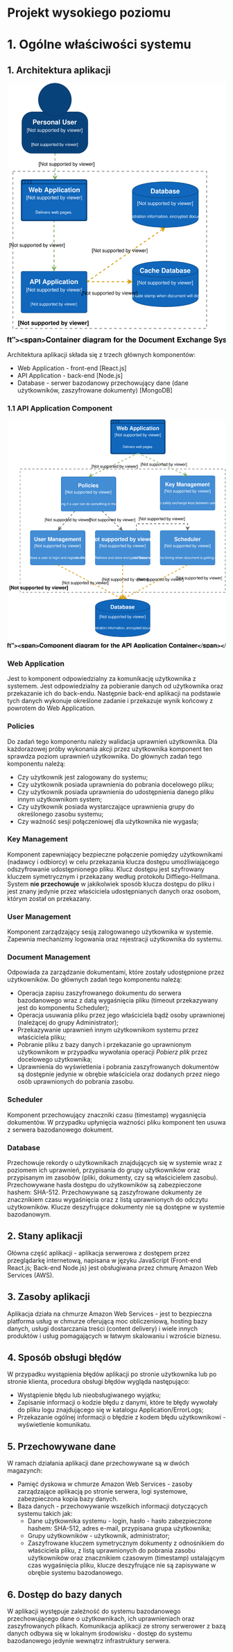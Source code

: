 # Projekt wysokiego poziomu

# 1. Ogólne właściwości systemu

## 1. Architektura aplikacji

<p align="center">
<img src="../Architecture/Level2-Containers.svg">
</p>

Architektura aplikacji składa się z trzech głównych komponentów:
* Web Application - front-end [React.js]
* API Application - back-end [Node.js]
* Database - serwer bazodanowy przechowujący dane (dane użytkowników, zaszyfrowane dokumenty) [MongoDB]


### 1.1 API Application Component

<p align="center">
<img src="../Architecture/Level3-APIApplication-Components.svg">
</p>

### Web Application
Jest to komponent odpowiedzialny za komunikację użytkownika z systemem. Jest odpowiedzialny za pobieranie danych od użytkownika oraz przekazanie ich do back-endu. Następnie back-end aplikacji na podstawie tych danych wykonuje określone zadanie i przekazuje wynik końcowy z powrotem do Web Application.

### Policies

Do zadań tego komponentu należy walidacja uprawnień użytkownika. Dla każdorazowej próby wykonania akcji przez użytkownika komponent ten sprawdza poziom uprawnień użytkownika. Do głównych zadań tego komponentu należą:

- Czy użytkownik jest zalogowany do systemu;
- Czy użytkownik posiada uprawnienia do pobrania docelowego pliku;
- Czy użytkownik posiada uprawnienia do udostępnienia danego pliku innym użytkownikom system;
- Czy użytkownik posiada wystarczające uprawnienia grupy do określonego zasobu systemu;
- Czy ważność sesji połączeniowej dla użytkownika nie wygasła;

### Key Management

Komponent zapewniający bezpieczne połączenie pomiędzy użytkownikami (nadawcy i odbiorcy) w celu przekazania klucza dostępu umożliwiającego odszyfrowanie udostępnionego pliku. Klucz dostępu jest szyfrowany kluczem symetrycznym i przekazany według protokołu Diffiego-Hellmana. System <b>nie przechowuje</b> w jakikolwiek sposób klucza dostępu do pliku i jest znany jedynie przez właściciela udostępnianych danych oraz osobom, którym został on przekazany.


### User Management

Komponent zarządzający sesją zalogowanego użytkownika w systemie. Zapewnia mechanizmy logowania oraz rejestracji użytkownika do systemu.


### Document Management

Odpowiada za zarządzanie dokumentami, które zostały udostępnione przez użytkowników. Do głównych zadań tego komponentu należą:
- Operacja zapisu zaszyfrowanego dokumentu do serwera bazodanowego wraz z datą wygaśnięcia pliku (timeout przekazywany jest do komponentu Scheduler);
- Operacja usuwania pliku przez jego właściciela bądź osoby uprawnionej (należącej do grupy Administrator);
- Przekazywanie uprawnień innym użytkownikom systemu przez właściciela pliku;
- Pobranie pliku z bazy danych i przekazanie go uprawnionym użytkownikom w przypadku wywołania operacji <i>Pobierz plik</i> przez docelowego użytkownika;
- Uprawnienia do wyświetlenia i pobrania zaszyfrowanych dokumentów są dostępnie jedynie w obrębie właściciela oraz dodanych przez niego osób uprawnionych do pobrania zasobu. 


### Scheduler

Komponent przechowujący znaczniki czasu (timestamp) wygasnięcia dokumentów. W przypadku upłynięcia ważności pliku komponent ten usuwa z serwera bazodanowego dokument.


### Database

Przechowuje rekordy o użytkownikach znajdujących się w systemie wraz z poziomem ich uprawnień, przypisania do grupy użytkowników oraz przypisanym im zasobów (pliki, dokumenty, czy są właścicielem zasobu). Przechowywane hasła dostępu do użytkowników są zabezpieczone hashem: SHA-512. Przechowywane są zaszyfrowane dokumenty ze znacznikiem czasu wygaśnięcia oraz z listą uprawnionych do odczytu użytkowników. Klucze deszyfrujące dokumenty nie są dostępne w systemie bazodanowym.


## 2. Stany aplikacji

Główna część aplikacji - aplikacja serwerowa z dostępem przez przeglądarkę internetową, napisana w języku JavaScript (Front-end React.js; Back-end Node.js) jest obsługiwana przez chmurę Amazon Web Services (AWS).


## 3. Zasoby aplikacji

Aplikacja działa na chmurze Amazon Web Services - jest to bezpieczna platforma usług w chmurze oferującą moc obliczeniową, hosting bazy danych, usługi dostarczania treści (content delivery) i wiele innych produktów i usług pomagających w łatwym skalowaniu i wzroście biznesu.


## 4. Sposób obsługi błędów
W przypadku wystąpienia błędów aplikacji po stronie użytkownika lub po stronie klienta, procedura obsługi błędów wygląda następująco:
- Wystąpienie błędu lub nieobsługiwanego wyjątku;
- Zapisanie informacji o kodzie błędu z danymi, które te błędy wywołały do pliku logu znajdującego się w katalogu Application/ErrorLogs;
- Przekazanie ogólnej informacji o błędzie z kodem błędu użytkownikowi - wyświetlenie komunikatu.

## 5. Przechowywane dane

W ramach działania aplikacji dane przechowywane są w dwóch magazynch:

* Pamięć dyskowa w chmurze Amazon Web Services - zasoby zarządzające aplikacją po stronie serwera, logi systemowe, zabezpieczona kopia bazy danych.
* Baza danych - przechowywanie wszelkich informacji dotyczących systemu takich jak:
    * Dane użytkownika systemu - login, hasło - hasło zabezpieczone hashem: SHA-512, adres e-mail, przypisana grupa użytkownika;
    * Grupy użytkowników - użytkownik, administrator;
    * Zaszyfrowane kluczem symetrycznym dokumenty z odnośnikiem do właściciela pliku, z listą uprawnionych do pobrania zasobu użytkowników oraz znacznikiem czasowym (timestamp) ustalającym czas wygaśnięcia pliku, klucze deszyfrujące nie są zapisywane w obrębie systemu bazodanowego.


## 6. Dostęp do bazy danych

W aplikacji występuje zależność do systemu bazodanowego przechowującego dane o użytkownikach, ich uprawnieniach oraz zaszyfrowanych plikach. Komunikacja aplikacji ze strony serwerower z bazą danych odbywa się w lokalnym środowisku - dostęp do systemu bazodanowego jedynie wewnątrz infrastruktury serwera.